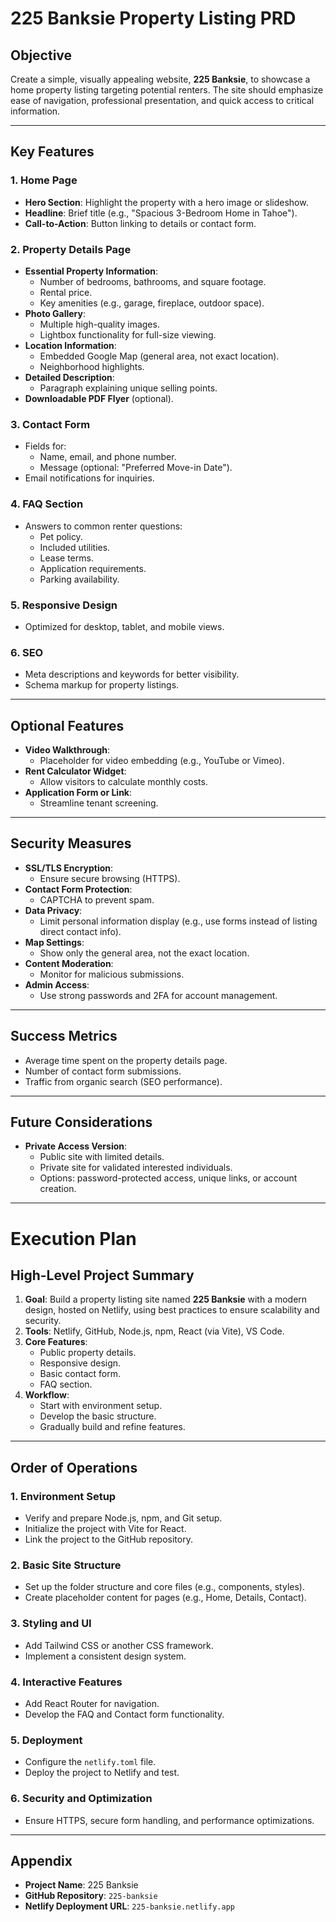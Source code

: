 # 225 Banksie Property Listing PRD

## Objective
Create a simple, visually appealing website, **225 Banksie**, to showcase a home property listing targeting potential renters. The site should emphasize ease of navigation, professional presentation, and quick access to critical information.

---

## Key Features

### 1. Home Page
- **Hero Section**: Highlight the property with a hero image or slideshow.
- **Headline**: Brief title (e.g., "Spacious 3-Bedroom Home in Tahoe").
- **Call-to-Action**: Button linking to details or contact form.

### 2. Property Details Page
- **Essential Property Information**:
  - Number of bedrooms, bathrooms, and square footage.
  - Rental price.
  - Key amenities (e.g., garage, fireplace, outdoor space).
- **Photo Gallery**:
  - Multiple high-quality images.
  - Lightbox functionality for full-size viewing.
- **Location Information**:
  - Embedded Google Map (general area, not exact location).
  - Neighborhood highlights.
- **Detailed Description**:
  - Paragraph explaining unique selling points.
- **Downloadable PDF Flyer** (optional).

### 3. Contact Form
- Fields for:
  - Name, email, and phone number.
  - Message (optional: "Preferred Move-in Date").
- Email notifications for inquiries.

### 4. FAQ Section
- Answers to common renter questions:
  - Pet policy.
  - Included utilities.
  - Lease terms.
  - Application requirements.
  - Parking availability.

### 5. Responsive Design
- Optimized for desktop, tablet, and mobile views.

### 6. SEO
- Meta descriptions and keywords for better visibility.
- Schema markup for property listings.

---

## Optional Features
- **Video Walkthrough**:
  - Placeholder for video embedding (e.g., YouTube or Vimeo).
- **Rent Calculator Widget**:
  - Allow visitors to calculate monthly costs.
- **Application Form or Link**:
  - Streamline tenant screening.

---

## Security Measures
- **SSL/TLS Encryption**:
  - Ensure secure browsing (HTTPS).
- **Contact Form Protection**:
  - CAPTCHA to prevent spam.
- **Data Privacy**:
  - Limit personal information display (e.g., use forms instead of listing direct contact info).
- **Map Settings**:
  - Show only the general area, not the exact location.
- **Content Moderation**:
  - Monitor for malicious submissions.
- **Admin Access**:
  - Use strong passwords and 2FA for account management.

---

## Success Metrics
- Average time spent on the property details page.
- Number of contact form submissions.
- Traffic from organic search (SEO performance).

---

## Future Considerations
- **Private Access Version**:
  - Public site with limited details.
  - Private site for validated interested individuals.
  - Options: password-protected access, unique links, or account creation.

---

# Execution Plan

## High-Level Project Summary
1. **Goal**: Build a property listing site named **225 Banksie** with a modern design, hosted on Netlify, using best practices to ensure scalability and security.
2. **Tools**: Netlify, GitHub, Node.js, npm, React (via Vite), VS Code.
3. **Core Features**:
    - Public property details.
    - Responsive design.
    - Basic contact form.
    - FAQ section.
4. **Workflow**:
    - Start with environment setup.
    - Develop the basic structure.
    - Gradually build and refine features.

---

## Order of Operations

### 1. Environment Setup
- Verify and prepare Node.js, npm, and Git setup.
- Initialize the project with Vite for React.
- Link the project to the GitHub repository.

### 2. Basic Site Structure
- Set up the folder structure and core files (e.g., components, styles).
- Create placeholder content for pages (e.g., Home, Details, Contact).

### 3. Styling and UI
- Add Tailwind CSS or another CSS framework.
- Implement a consistent design system.

### 4. Interactive Features
- Add React Router for navigation.
- Develop the FAQ and Contact form functionality.

### 5. Deployment
- Configure the `netlify.toml` file.
- Deploy the project to Netlify and test.

### 6. Security and Optimization
- Ensure HTTPS, secure form handling, and performance optimizations.

---

## Appendix
- **Project Name**: 225 Banksie
- **GitHub Repository**: `225-banksie`
- **Netlify Deployment URL**: `225-banksie.netlify.app`
